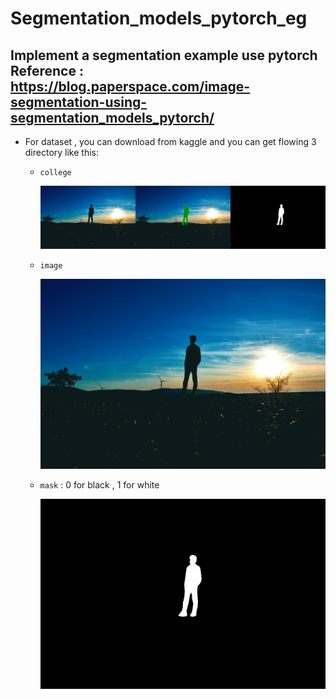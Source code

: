 # Segmentation_models_pytorch_eg
Implement a segmentation example use pytorch 
Reference : https://blog.paperspace.com/image-segmentation-using-segmentation_models_pytorch/
---
- For dataset , you can download from kaggle and you can get flowing 3 directory like this:
  - `college`
  
    ![college](./img/college.jpg)
  - `image`
  
    ![image](./img/images.png)
 
  - `mask` : 0 for black , 1 for white
  
    ![mask](./img/mask.png)
